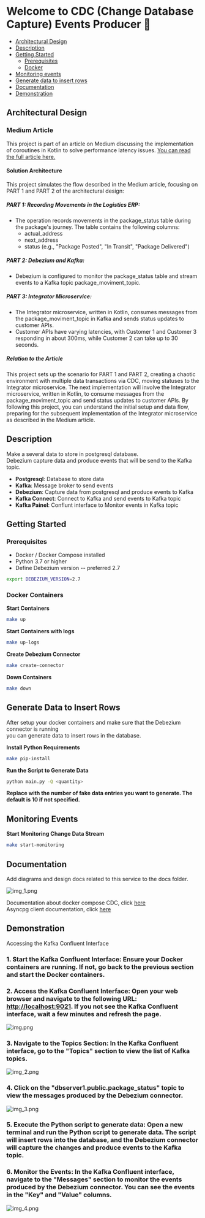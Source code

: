 # Welcome to CDC (Change Database Capture) Events Producer 👋

  * [Architectural Design](#architectural-design)
  * [Description](#Description)
  * [Getting Started](#getting-started)
    + [Prerequisites](#prerequisites)
    + [Docker](#docker)
  * [Monitoring events](#monitoring-events)
  * [Generate data to insert rows ](#generate-data-to-insert-rows)
  * [Documentation](#documentation)
  * [Demonstration](#demonstration)





## Architectural Design

### Medium Article
This project is part of an article on Medium discussing the implementation of coroutines in Kotlin to solve performance latency issues. [You can read the full article here.]()

#### Solution Architecture

This project simulates the flow described in the Medium article, focusing on PART 1 and PART 2 of the architectural design:  

##### PART 1: Recording Movements in the Logistics ERP:  

* The operation records movements in the package_status table during the package's journey. The table contains the following columns:
  * actual_address
  * next_address
  * status (e.g., "Package Posted", "In Transit", "Package Delivered")

##### PART 2: Debezium and Kafka:
* Debezium is configured to monitor the package_status table and stream events to a Kafka topic package_moviment_topic.

##### PART 3: Integrator Microservice:
* The Integrator microservice, written in Kotlin, consumes messages from the package_moviment_topic in Kafka and sends status updates to customer APIs.
* Customer APIs have varying latencies, with Customer 1 and Customer 3 responding in about 300ms, while Customer 2 can take up to 30 seconds.

##### Relation to the Article
This project sets up the scenario for PART 1 and PART 2, creating a chaotic environment with multiple data transactions via CDC, moving statuses to the Integrator microservice. The next implementation will involve the Integrator microservice, written in Kotlin, to consume messages from the package_moviment_topic and send status updates to customer APIs.  By following this project, you can understand the initial setup and data flow, preparing for the subsequent implementation of the Integrator microservice as described in the Medium article.

## Description
Make a several data to store in postgresql database. \
Debezium capture data and produce events that will be send to the Kafka topic.

- **Postgresql**: Database to store data
- **Kafka**: Message broker to send events
- **Debezium**: Capture data from postgresql and produce events to Kafka
- **Kafka Connect**: Connect to Kafka and send events to Kafka topic
- **Kafka Painel**: Conflunt interface to Monitor events in Kafka topic

## Getting Started

### Prerequisites

- Docker / Docker Compose installed
- Python 3.7 or higher
- Define Debezium version -- preferred 2.7

```sh
export DEBEZIUM_VERSION=2.7
```

### Docker Containers

**Start Containers**
```sh
make up
```

**Start Containers with logs**
```sh
make up-logs
```

**Create Debezium Connector**
```sh
make create-connector
```

**Down Containers**
```sh
make down
```

## Generate Data to Insert Rows

After setup your docker containers and make sure that the Debezium connector is running \
you can generate data to insert rows in the database.

**Install Python Requirements**
```sh
make pip-install
```

**Run the Script to Generate Data**
```sh
python main.py -Q <quantity>
```
**Replace <quantity> with the number of fake data entries you want to generate. 
The default is 10 if not specified.**

## Monitoring Events
**Start Monitoring Change Data Stream**
```sh
make start-monitoring
```

## Documentation
Add diagrams and design docs related to this service to the docs folder.

![img_1.png](data/img_1.png)

Documentation about docker compose CDC, click [here](https://github.com/debezium/debezium-examples) \
Asyncpg client documentation, click [here](https://github.com/MagicStack/asyncpg)

## Demonstration
Accessing the Kafka Confluent Interface
### 1. Start the Kafka Confluent Interface: Ensure your Docker containers are running. If not, go back to the previous section and start the Docker containers.

### 2. Access the Kafka Confluent Interface: Open your web browser and navigate to the following URL: [http://localhost:9021](http://localhost:9021). If you not see the Kafka Confluent interface, wait a few minutes and refresh the page.
![img.png](data/img.png)


### 3. Navigate to the Topics Section: In the Kafka Confluent interface, go to the "Topics" section to view the list of Kafka topics.
![img_2.png](data/img_2.png)


### 4. Click on the "dbserver1.public.package_status" topic to view the messages produced by the Debezium connector.
![img_3.png](data/img_3.png)


### 5. Execute the Python script to generate data: Open a new terminal and run the Python script to generate data. The script will insert rows into the database, and the Debezium connector will capture the changes and produce events to the Kafka topic.
### 6. Monitor the Events: In the Kafka Confluent interface, navigate to the "Messages" section to monitor the events produced by the Debezium connector. You can see the events in the "Key" and "Value" columns.
![img_4.png](data/img_4.png)

